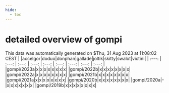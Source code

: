 ```yaml
---
hide:
  - toc
---
```


detailed overview of gompi
==========================


This data was automatically generated on $Thu, 31 Aug 2023 at 11:08:02 CEST
| |accelgor|doduo|donphan|gallade|joltik|skitty|swalot|victini|
| :---: | :---: | :---: | :---: | :---: | :---: | :---: | :---: | :---: |
|gompi/2023a|x|x|x|x|x|x|x|x|
|gompi/2022b|x|x|x|x|x|x|x|x|
|gompi/2022a|x|x|x|x|x|x|x|x|
|gompi/2021b|x|x|x|x|x|x|x|x|
|gompi/2021a|x|x|x|x|x|x|x|x|
|gompi/2020b|x|x|x|x|x|x|x|x|
|gompi/2020a|-|x|x|x|x|x|x|x|
|gompi/2019b|x|x|x|x|x|x|x|x|
